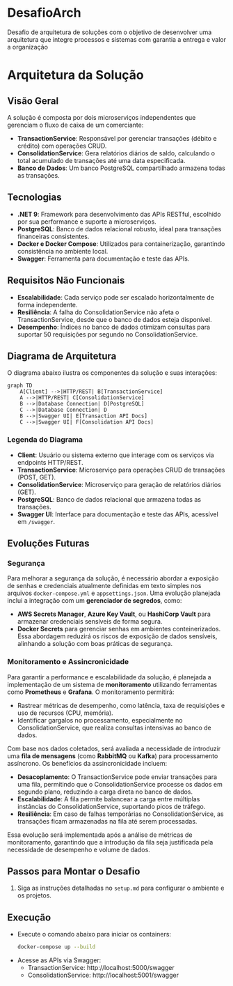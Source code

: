 # DesafioArch
Desafio de arquitetura de soluções com o objetivo de desenvolver uma arquitetura que integre processos e sistemas com garantia a entrega e valor a organização

# Arquitetura da Solução

## Visão Geral
A solução é composta por dois microserviços independentes que gerenciam o fluxo de caixa de um comerciante:
- **TransactionService**: Responsável por gerenciar transações (débito e crédito) com operações CRUD.
- **ConsolidationService**: Gera relatórios diários de saldo, calculando o total acumulado de transações até uma data especificada.
- **Banco de Dados**: Um banco PostgreSQL compartilhado armazena todas as transações.

## Tecnologias
- **.NET 9**: Framework para desenvolvimento das APIs RESTful, escolhido por sua performance e suporte a microserviços.
- **PostgreSQL**: Banco de dados relacional robusto, ideal para transações financeiras consistentes.
- **Docker e Docker Compose**: Utilizados para containerização, garantindo consistência no ambiente local.
- **Swagger**: Ferramenta para documentação e teste das APIs.

## Requisitos Não Funcionais
- **Escalabilidade**: Cada serviço pode ser escalado horizontalmente de forma independente.
- **Resiliência**: A falha do ConsolidationService não afeta o TransactionService, desde que o banco de dados esteja disponível.
- **Desempenho**: Índices no banco de dados otimizam consultas para suportar 50 requisições por segundo no ConsolidationService.

## Diagrama de Arquitetura
O diagrama abaixo ilustra os componentes da solução e suas interações:

```mermaid
graph TD
    A[Client] -->|HTTP/REST| B[TransactionService]
    A -->|HTTP/REST| C[ConsolidationService]
    B -->|Database Connection| D[PostgreSQL]
    C -->|Database Connection| D
    B -->|Swagger UI| E[Transaction API Docs]
    C -->|Swagger UI| F[Consolidation API Docs]
```

### Legenda do Diagrama
- **Client**: Usuário ou sistema externo que interage com os serviços via endpoints HTTP/REST.
- **TransactionService**: Microserviço para operações CRUD de transações (POST, GET).
- **ConsolidationService**: Microserviço para geração de relatórios diários (GET).
- **PostgreSQL**: Banco de dados relacional que armazena todas as transações.
- **Swagger UI**: Interface para documentação e teste das APIs, acessível em `/swagger`.

## Evoluções Futuras
### Segurança
Para melhorar a segurança da solução, é necessário abordar a exposição de senhas e credenciais atualmente definidas em texto simples nos arquivos `docker-compose.yml` e `appsettings.json`. Uma evolução planejada inclui a integração com um **gerenciador de segredos**, como:
- **AWS Secrets Manager**, **Azure Key Vault**, ou **HashiCorp Vault** para armazenar credenciais sensíveis de forma segura.
- **Docker Secrets** para gerenciar senhas em ambientes conteinerizados.
Essa abordagem reduzirá os riscos de exposição de dados sensíveis, alinhando a solução com boas práticas de segurança.

### Monitoramento e Assincronicidade
Para garantir a performance e escalabilidade da solução, é planejada a implementação de um sistema de **monitoramento** utilizando ferramentas como **Prometheus** e **Grafana**. O monitoramento permitirá:
- Rastrear métricas de desempenho, como latência, taxa de requisições e uso de recursos (CPU, memória).
- Identificar gargalos no processamento, especialmente no ConsolidationService, que realiza consultas intensivas ao banco de dados.

Com base nos dados coletados, será avaliada a necessidade de introduzir uma **fila de mensagens** (como **RabbitMQ** ou **Kafka**) para processamento assíncrono. Os benefícios da assincronicidade incluem:
- **Desacoplamento**: O TransactionService pode enviar transações para uma fila, permitindo que o ConsolidationService processe os dados em segundo plano, reduzindo a carga direta no banco de dados.
- **Escalabilidade**: A fila permite balancear a carga entre múltiplas instâncias do ConsolidationService, suportando picos de tráfego.
- **Resiliência**: Em caso de falhas temporárias no ConsolidationService, as transações ficam armazenadas na fila até serem processadas.

Essa evolução será implementada após a análise de métricas de monitoramento, garantindo que a introdução da fila seja justificada pela necessidade de desempenho e volume de dados.

## Passos para Montar o Desafio
1. Siga as instruções detalhadas no `setup.md` para configurar o ambiente e os projetos.

## Execução
- Execute o comando abaixo para iniciar os containers:
  ```bash
  docker-compose up --build
  ```
- Acesse as APIs via Swagger:
  - TransactionService: http://localhost:5000/swagger
  - ConsolidationService: http://localhost:5001/swagger